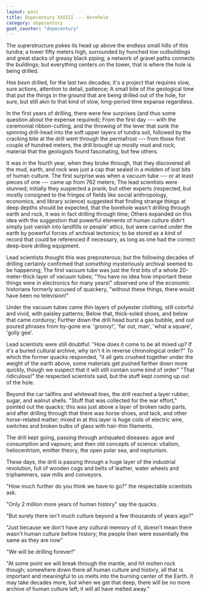 ```yaml
---
layout: post
title: Dopecentury XXXIII --- Borehole
category: dopecentury
goat_counter: "dopecentury" 
---
```


The superstructure pokes its head up above the endless small hills of this tundra; a tower fifty meters high, surrounded by hunched low outbuildings and great stacks of greasy black piping; a network of gravel paths connects the buildings; but everything centers on the tower, that is where the hole is being drilled.

_Has been_ drilled, for the last two decades; it's a project that requires slow, sure actions, attention to detail, patience; A small bite of the geological time that put the things in the ground that are being drilled out of the hole, for sure, but still akin to that kind of slow, long-period time expanse regardless.

In the first years of drilling, there were few surprises (and thus some question about the expense required); From the first day --- with the ceremonial ribbon-cutting, and the throwing of the lever that sunk the spinning drill-head into the soft upper layers of tundra soil, followed by the cracking bite at the drill went through the permafrost --- from those first couple of hundred meters, the drill brought up mostly mud and rock; material that the geologists found fascinating, but few others.

It was in the fourth year, when they broke through, that they discovered all the mud, earth, and rock was just a cap that sealed in a midden of lost bits of human culture. The first surprise was when a vacuum tube --- or at least pieces of one --- came up from 762 meters; The lead scientists were stunned; initially they suspected a prank; but other experts (respected, but mostly consigned to the fringes of fields like social anthropology, economics, and library science) suggested that finding strange things at deep depths should be expected, that the borehole wasn't drilling through earth and rock, it was in fact drilling through time; Others expanded on this idea with the suggestion that powerful elements of human culture didn't simply just vanish into landfills or people' attics, but were carried under the earth by powerful forces of archival tectonics; to be stored as a kind of record that could be referenced if necessary, as long as one had the correct deep-bore drilling equipment.

Lead scientists thought this was preposterous; but the following decades of drilling certainly confirmed that _something_ mysteriously archival seemed to be happening; The first vacuum tube was just the first bits of a whole 20-meter-thick layer of vacuum tubes; "You have no idea how important these things were in electronics for many years!" observed one of the economic historians formerly accused of quackery, "without these things, there would have been no television!"

Under the vacuum tubes came thin layers of polyester clothing, still colorful and vivid, with paisley patterns; Below that, thick-soled shoes, and below that came corduroy; Further down the drill head burst a gas bubble, and out poured phrases from by-gone era: 'groovy!', 'far out, man', 'what a square', 'golly gee'.

Lead scientists were still doubtful: "How does it come to be all mixed up? If it's a buried cultural archive, why isn't it in reverse chronological order?" To which the former quacks responded, "it all gets crushed together under the weight of the earth above, some materials get pushed farther down more quickly, though we suspect that it will still contain some kind of order" "That ridiculous!" the respected scientists said, but the stuff kept coming up out of the hole.

Beyond the car tailfins and whitewall tires, the drill reached a layer rubber, sugar, and walnut shells. "Stuff that was collected for the war effort," pointed out the quacks; this was just above a layer of broken radio parts, and after drilling through that there was horse shoes, and tack, and other horse-related matter; mixed in at this layer is huge coils of electric wire, switches and broken bulbs of glass with hair-thin filaments.

The drill kept going, passing through antiquated diseases: ague and consumption and vapours; and then old concepts of science: vitalism, heliocentrism, emitter theory, the open polar sea, and neptunism.

These days, the drill is passing through a huge layer of the industrial revolution, full of wooden cogs and belts of leather, water wheels and triphammers, saw mills and conveyors.

"How much further do you think we have to go?" the respectable scientists ask.

"Only 2 million more years of human history" say the quacks. 

"But surely there isn't much culture beyond a few thousands of years ago?"

"Just because we don't have any cultural memory of it, doesn't mean there wasn't human culture before history; the people then were essentially the same as they are now"

"We will be drilling forever!"

"At some point we will break through the mantle, and hit molten rock though; somewhere down there all human culture and history, all that is important and meaningful to us melts into the burning center of the Earth. It may take decades more, but when we get that deep, there will be no more archive of human culture left; it will all have melted away."






